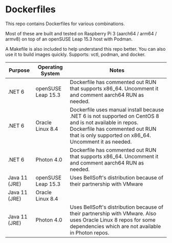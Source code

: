 # Dockerfiles

This repo contains Dockerfiles for various combinations.

Most of these are built and tested on Raspberry Pi 3 (aarch64 / arm64 / armv8)
on top of an openSUSE Leap 15.3 host with Podman.

A Makefile is also included to help understand this repo better. You can also
use it to build images quickly. Supports: vctl, podman, and docker.

| Purpose            | Operating System     | Notes      |
|--------------------|----------------------|------------|
| .NET 6             | openSUSE Leap 15.3   | Dockerfile has commented out RUN that supports x86_64. Uncomment it and comment aarch64 RUN as needed. |
| .NET 6             | Oracle Linux 8.4     | Dockerfile uses manual install because .NET 6 is not supported on CentOS 8 and is not available in repos. Dockerfile has commented out RUN that is only supported on x86_64. Uncomment it as needed. |
| .NET 6             | Photon 4.0           | Dockerfile has commented out RUN that supports x86_64. Uncomment it and comment aarch64 RUN as needed. |
| Java 11 (JRE)      | openSUSE Leap 15.3   | Uses BellSoft's distribution because of their partnership with VMware |
| Java 11 (JRE)      | Oracle Linux 8.4     |            |
| Java 11 (JRE)      | Photon 4.0           |  Uses BellSoft's distribution because of their partnership with VMware. Also uses Oracle Linux 8 repos for some dependencies which are not available in Photon repos. |
